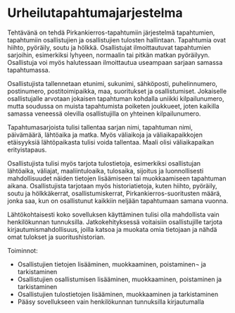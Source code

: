 # Urheilutapahtumajarjestelma

Tehtävänä on tehdä Pirkankierros-tapahtumiin järjestelmä tapahtumien, tapahtumiin osallistujien ja osallistujien tulosten hallintaan. Tapahtumia ovat hiihto, pyöräily, soutu ja hölkkä. Osallistujat ilmoittautuvat tapahtumien sarjoihin, esimerkiksi lyhyeen, normaalin tai pitkän matkan pyöräilyyn. Osallistuja voi myös halutessaan ilmoittautua useampaan sarjaan samassa tapahtumassa.

Osallistujista tallennetaan etunimi, sukunimi, sähköposti, puhelinnumero, postinumero, postitoimipaikka, maa, suoritukset ja osallistumiset.
Jokaiselle osallistujalle arvotaan jokaisen tapahtuman kohdalla uniikki kilpailunumero, mutta soudussa on muista tapahtumista poiketen joukkueet, joten kaikilla samassa veneessä olevilla osallistujilla on yhteinen kilpailunumero.

Tapahtumasarjoista tulisi tallentaa sarjan nimi, tapahtuman nimi, päivämäärä, lähtöaika ja matka. Myös väliaikoja ja väliaikapaikkojen etäisyyksiä lähtöpaikasta tulisi voida tallentaa. Maali olisi väliaikapaikan erityistapaus.

Osallistujista tulisi myös tarjota tulostietoja, esimerkiksi osallistujan lähtöaika, väliajat, maaliintuloaika, tulosaika, sijoitus ja luonnollisesti mahdollisuudet näiden tietojen lisäämiseen tai muokkaamiseen tapahtuman aikana. Osallistujista tarjotaan myös historiatietoja, kuten hiihto, pyöräily, soutu ja hölkkäkerrat, osallistumiskerrat, Pirkankierros-suoritusten määrä, jonka saa, kun on osallistunut kaikkiin neljään tapahtumaan samana vuonna.

Lähtökohtaisesti koko sovelluksen käyttäminen tulisi olla mahdollista vain henkilökunnan tunnuksilla. Jatkokehityksessä voitaisiin osallistujille tarjota kirjautumismahdollisuus, joilla katsoa ja muokata omia tietojaan ja nähdä omat tulokset ja suoritushistorian.

Toiminnot:
- Osallistujien tietojen lisääminen, muokkaaminen, poistaminen¬ ja tarkistaminen
- Osallistujien osallistumisen lisääminen, muokkaaminen, poistaminen ja tarkistaminen
- Osallistujien tulostietojen lisääminen, muokkaaminen ja tarkistaminen
- Pääsy sovellukseen vain henkilökunnan tunnuksilla kirjautumalla
